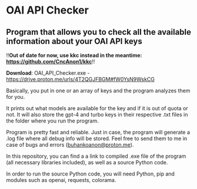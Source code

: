 # OAI API Checker
## Program that allows you to check all the available information about your OAI API keys

!!**Out of date for now, use kkc instead in the meantime: https://github.com/CncAnon1/kkc**!!

**Download**: OAI_API_Checker.exe - https://drive.proton.me/urls/4T2QGJFBGM#fW0YsN9WskCG

Basically, you put in one or an array of keys and the program analyzes them for you.

It prints out what models are available for the key and if it is out of quota or not. It will also store the gpt-4 and turbo keys in their respective .txt files in the folder where you run the program.

Program is pretty fast and reliable. Just in case, the program will generate a .log file where all debug info will be stored. Feel free to send them to me in case of bugs and errors (buhankoanon@proton.me).

In this repository, you can find a a link to compiled .exe file of the program (all necessary libraries included), as well as a source Python code.

In order to run the source Python code, you will need Python, pip and modules such as openai, requests, colorama.
